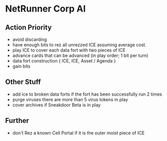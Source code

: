 # NetRunner Corp AI

## Action Priority

* avoid discarding
* have enough bits to rez all unrezzed ICE assuming average cost.
* play ICE to cover each data fort with two pieces of ICE
* advance cards that can be advanced (in play order; 1 bit per turn)
* data fort construction { ICE, ICE, Asset / Agenda }
* gain bits

## Other Stuff

* add ice to broken data forts if the fort has been successfully run 2 times
* purge viruses there are more than 5 virus tokens in play
* cover archives if Sneakdoor Beta is in play

## Further

* don't Rez a known Cell Portal if it is the outer moist piece of ICE
